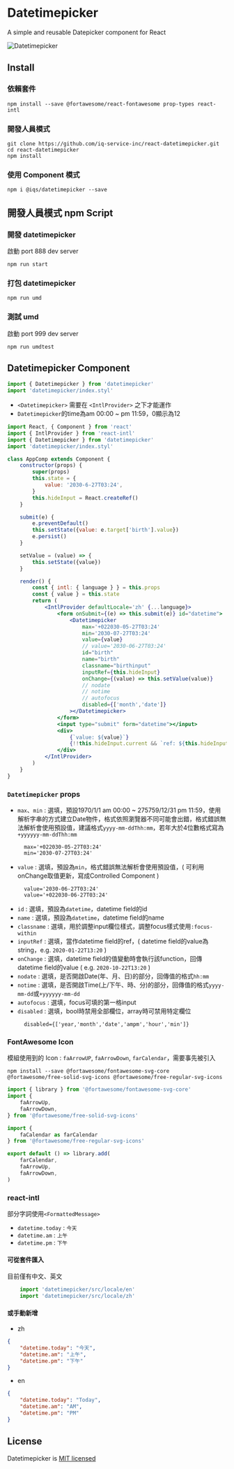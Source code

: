 # Datetimepicker

A simple and reusable Datepicker component for React 

![Datetimepicker](https://github.com/iq-service-inc/react-datetimepicker/blob/master/demo.png?raw=true)


## Install

### 依賴套件

```
npm install --save @fortawesome/react-fontawesome prop-types react-intl
```

### 開發人員模式
```
git clone https://github.com/iq-service-inc/react-datetimepicker.git
cd react-datetimepicker
npm install
```

### 使用 Component 模式
```
npm i @iqs/datetimepicker --save
```

## 開發人員模式 npm Script

### 開發 datetimepicker

啟動 port 888 dev server

```
npm run start
```


### 打包 datetimepicker
```
npm run umd
```

### 測試 umd
啟動 port 999 dev server
```
npm run umdtest
```

## Datetimepicker Component

```jsx
import { Datetimepicker } from 'datetimepicker'
import 'datetimepicker/index.styl'
```

* `<Datetimepicker>` 需要在 `<IntlProvider>` 之下才能運作
* `Datetimepicker`的time為am 00:00 ~ pm 11:59，0顯示為12

```jsx
import React, { Component } from 'react'
import { IntlProvider } from 'react-intl'
import { Datetimepicker } from 'datetimepicker'
import 'datetimepicker/index.styl'

class AppComp extends Component {
    constructor(props) {
        super(props)
        this.state = {
            value: '2030-6-27T03:24',
        }
        this.hideInput = React.createRef()
    }

    submit(e) {
        e.preventDefault()
        this.setState({value: e.target['birth'].value})
        e.persist()
    }

    setValue = (value) => {
        this.setState({value})
    }

    render() {
        const { intl: { language } } = this.props
        const { value } = this.state
        return (
            <IntlProvider defaultLocale='zh' {...language}>
                <form onSubmit={(e) => this.submit(e)} id="datetime">
                    <Datetimepicker
                        max='+022030-05-27T03:24'
                        min='2030-07-27T03:24'
                        value={value}
                        // value='2030-06-27T03:24'
                        id="birth"
                        name="birth"
                        classname="birthinput"
                        inputRef={this.hideInput}
                        onChange={(value) => this.setValue(value)}
                        // nodate
                        // notime
                        // autofocus
                        disabled={['month','date']}
                    ></Datetimepicker>
                </form>
                <input type="submit" form="datetime"></input>
                <div>
                    {`value: ${value}`}
                    {!!this.hideInput.current && `ref: ${this.hideInput.current.value}`}
                </div>
            </IntlProvider>
        )
    }
}
```

### `Datetimepicker` props

* `max`、`min` : 選填，預設1970/1/1 am 00:00 ~ 275759/12/31 pm 11:59，使用解析字串的方式建立Date物件，格式依照瀏覽器不同可能會出錯，格式錯誤無法解析會使用預設值，建議格式`yyyy-mm-ddThh:mm`，若年大於4位數格式寫為`+yyyyyy-mm-ddThh:mm`
  ```
    max='+022030-05-27T03:24'
    min='2030-07-27T03:24'
  ```
* `value` : 選填，預設為`min`，格式錯誤無法解析會使用預設值，( 可利用onChange取值更新，寫成Controlled Component )
  ```
    value='2030-06-27T03:24'
    value='+022030-06-27T03:24'
  ```
* `id` : 選填，預設為`datetime`，datetime field的id
* `name` : 選填，預設為`datetime`，datetime field的name
* `classname` : 選填，用於調整input欄位樣式，調整focus樣式使用`:focus-within`
* `inputRef` : 選填，當作datetime field的ref，( datetime field的value為string，e.g. `2020-01-22T13:20` )
* `onChange` : 選填，datetime field的值變動時會執行該function，回傳datetime field的value ( e.g. `2020-10-22T13:20` )
* `nodate` : 選填，是否開啟Date(年、月、日)的部分，回傳值的格式`hh:mm`
* `notime` : 選填，是否開啟Time(上/下午、時、分)的部分，回傳值的格式`yyyy-mm-dd`或`+yyyyyy-mm-dd`
* `autofocus` : 選填，focus可填的第一格input
* `disabled` : 選填，bool時禁用全部欄位，array時可禁用特定欄位
  ```
    disabled={['year,'month','date','ampm','hour','min']}
  ```

### FontAwesome Icon
模組使用到的 Icon : `faArrowUP`, `faArrowDown`, `farCalendar`，需要事先被引入

```
npm install --save @fortawesome/fontawesome-svg-core @fortawesome/free-solid-svg-icons @fortawesome/free-regular-svg-icons
```

```jsx
import { library } from '@fortawesome/fontawesome-svg-core'
import {
    faArrowUp,
    faArrowDown,
} from '@fortawesome/free-solid-svg-icons'

import {
    faCalendar as farCalendar
} from '@fortawesome/free-regular-svg-icons'

export default () => library.add(
    farCalendar,
    faArrowUp,
    faArrowDown,
)
```

### react-intl
部分字詞使用`<FormattedMessage>`
* `datetime.today` : `今天`
* `datetime.am` : `上午`
* `datetime.pm` : `下午`

#### 可從套件匯入
目前僅有中文、英文
```js
    import 'datetimepicker/src/locale/en'
    import 'datetimepicker/src/locale/zh'
```
#### 或手動新增
* zh

```json
{
    "datetime.today": "今天",
    "datetime.am": "上午",
    "datetime.pm": "下午"
}
```
* en

```json
{
    "datetime.today": "Today",
    "datetime.am": "AM",
    "datetime.pm": "PM"
}
```

## License
Datetimepicker is [MIT licensed](https://github.com/iq-service-inc/react-datetimepicker/blob/master/LICENSE.md)
